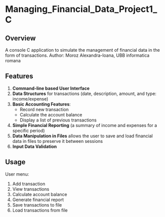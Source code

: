 # Managing_Financial_Data_Project1_C

## Overview
A console C application to simulate the management of financial data in the form of transactions.
Author: Moroz Alexandra-Ioana, UBB informatica romana

## Features

 1. **Command-line based User Interface** 
 2. **Data Structures** for transactions (date, description, amount, and type: income/expense)
 3. **Basic Accounting Features**: 
     - Record new transaction
     - Calculate the account balance
     - Display a list of previous transactions
 4. **Simple Financial Reporting** (a summary of income and expenses
        for a specific period)
 5. **Data Manipulation in Files** allows the user to save and load financial data in files to preserve it between sessions
 6. **Input Data Validation**

## Usage
User menu:
1. Add transaction
2. View transactions
3. Calculate account balance
4. Generate financial report
5. Save transactions to file
6. Load transactions from file
